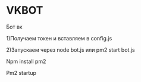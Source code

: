# VKBOT
Бот вк 

1)Получаем токен и вставляем в config.js

2)Запускаем через node bot.js или pm2 start bot.js



Npm install pm2

Pm2 startup

